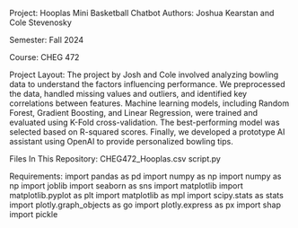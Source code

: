 Project: Hooplas Mini Basketball Chatbot
Authors:
Joshua Kearstan and Cole Stevenosky

Semester: Fall 2024

Course: CHEG 472

Project Layout:
The project by Josh and Cole involved analyzing bowling data to understand the factors influencing performance. We preprocessed the data, handled missing values and outliers, and identified key correlations between features. Machine learning models, including Random Forest, Gradient Boosting, and Linear Regression, were trained and evaluated using K-Fold cross-validation. The best-performing model was selected based on R-squared scores. Finally, we developed a prototype AI assistant using OpenAI to provide personalized bowling tips.

Files In This Repository:
CHEG472_Hooplas.csv
script.py


Requirements:
import pandas as pd
import numpy as np
import numpy as np
import joblib
import seaborn as sns
import matplotlib
import matplotlib.pyplot as plt
import matplotlib as mpl
import scipy.stats as stats
import plotly.graph_objects as go
import plotly.express as px
import shap
import pickle

